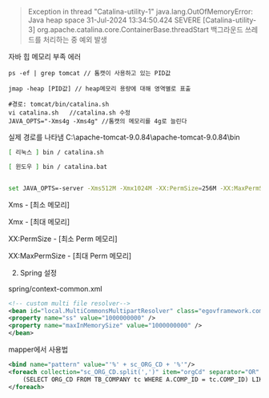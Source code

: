 
>Exception in thread "Catalina-utility-1" java.lang.OutOfMemoryError: Java heap space
31-Jul-2024 13:34:50.424 SEVERE [Catalina-utility-3] org.apache.catalina.core.ContainerBase.threadStart 백그라운드 쓰레드를 처리하는 중 예외 발생 

자바 힙 메모리 부족 에러 
```
ps -ef | grep tomcat // 톰캣이 사용하고 있는 PID값

jmap -heap [PID값] // heap메모리 용량에 대해 영역별로 표출
```

```
#경로: tomcat/bin/catalina.sh
vi catalina.sh   //catalina.sh 수정
JAVA_OPTS="-Xms4g -Xms4g" //톰캣의 메모리를 4g로 늘린다
```


실제 경로를 나타냄   C:\apache-tomcat-9.0.84\apache-tomcat-9.0.84\bin


```bash
[ 리눅스 ] bin / catalina.sh

[ 윈도우 ] bin / catalina.bat


set JAVA_OPTS=-server -Xms512M -Xmx1024M -XX:PermSize=256M -XX:MaxPermSize=512M

```
Xms - [최소 메모리]

Xmx - [최대 메모리]

XX:PermSize - [최소 Perm 메모리]

XX:MaxPermSize - [최대 Perm 메모리]



2. Spring 설정

spring/context-common.xml

```xml
<!-- custom multi file resolver--> 
<bean id="local.MultiCommonsMultipartResolver" class="egovframework.com.cmm.web.EgovMultipartResolver"> 
<property name="ss" value="1000000000" /> 
<property name="maxInMemorySize" value="1000000000" /> 
</bean>
```







mapper에서 사용법 
```xml
<bind name="pattern" value="'%' + sc_ORG_CD + '%'"/>  
<foreach collection="sc_ORG_CD.split(',')" item="orgCd" separator="OR" open="AND (" close=")">  
    (SELECT ORG_CD FROM TB_COMPANY tc WHERE A.COMP_ID = tc.COMP_ID) LIKE #{orgCd}  
</foreach>
```